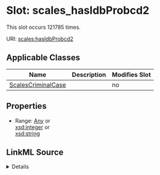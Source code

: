 

# Slot: scales_hasIdbProbcd2




This slot occurs 121785 times.


URI: [scales:hasIdbProbcd2](http://schemas.scales-okn.org/rdf/scales#hasIdbProbcd2)



<!-- no inheritance hierarchy -->





## Applicable Classes

| Name | Description | Modifies Slot |
| --- | --- | --- |
| [ScalesCriminalCase](../classes/ScalesCriminalCase.md) |  |  no  |







## Properties

* Range: [Any](../classes/Any.md)&nbsp;or&nbsp;<br />[xsd:integer](http://www.w3.org/2001/XMLSchema#integer)&nbsp;or&nbsp;<br />[xsd:string](http://www.w3.org/2001/XMLSchema#string)







## LinkML Source

<details>

```yaml
name: scales_hasIdbProbcd2
from_schema: okns:scales-kg
rank: 1000
slot_uri: scales:hasIdbProbcd2
alias: scales_hasIdbProbcd2
domain_of:
- scales_CriminalCase
range: Any
any_of:
- range: integer
- range: string

```
</details>
